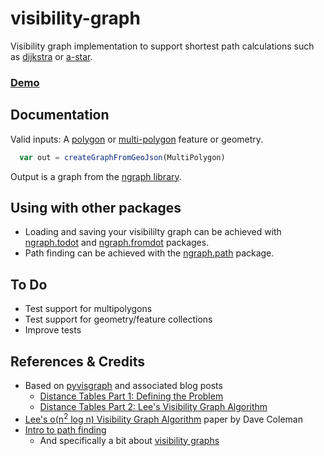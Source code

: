 # visibility-graph
Visibility graph implementation to support shortest path calculations such as [dijkstra](https://en.wikipedia.org/wiki/Dijkstra%27s_algorithm) or [a-star](https://en.wikipedia.org/wiki/A*_search_algorithm).

### [Demo](https://rowanwins.github.io/visibility-graph/debug/)

## Documentation
Valid inputs: A [polygon](http://geojson.win/#appendix-A.3) or [multi-polygon](http://geojson.win/#appendix-A.6) feature or geometry.

````js
  var out = createGraphFromGeoJson(MultiPolygon)
````
Output is a graph from the [ngraph library](https://github.com/anvaka/ngraph.graph).

## Using with other packages
- Loading and saving your visibililty graph can be achieved with [ngraph.todot](https://github.com/anvaka/ngraph.todot) and [ngraph.fromdot](https://github.com/anvaka/ngraph.fromdot) packages.
- Path finding can be achieved with the [ngraph.path](https://github.com/anvaka/ngraph.path) package.

## To Do
* Test support for multipolygons
* Test support for geometry/feature collections
* Improve tests


## References & Credits
* Based on [pyvisgraph](https://github.com/TaipanRex/pyvisgraph) and associated blog posts
  * [Distance Tables Part 1: Defining the Problem](https://taipanrex.github.io/2016/09/17/Distance-Tables-Part-1-Defining-the-Problem.html)
  * [Distance Tables Part 2: Lee's Visibility Graph Algorithm](https://taipanrex.github.io/2016/10/19/Distance-Tables-Part-2-Lees-Visibility-Graph-Algorithm.html)
* [Lee's o(n<sup>2</sup> log n) Visibility Graph Algorithm](https://github.com/davetcoleman/visibility_graph/blob/master/Visibility_Graph_Algorithm.pdf) paper by Dave Coleman
* [Intro to path finding](https://www.redblobgames.com/pathfinding/)
  * And specifically a bit about [visibility graphs](https://www.redblobgames.com/pathfinding/visibility-graphs/)
